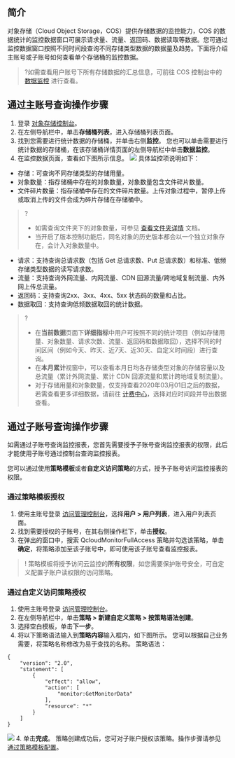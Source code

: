 ## 简介

对象存储（Cloud Object Storage，COS）提供存储数据的监控能力，COS 的数据统计的监控数据窗口可展示请求量、流量、返回码、数据读取等数据。您可通过监控数据窗口按照不同时间段查询不同存储类型数据的数据量及趋势。下面将介绍主账号或子账号如何查看单个存储桶的监控数据。

>?如需查看用户账号下所有存储数据的汇总信息，可前往 COS 控制台中的 [数据监控](https://console.cloud.tencent.com/cos5/monitor/overview) 进行查看。


## 通过主账号查询操作步骤

1. 登录 [对象存储控制台](https://console.cloud.tencent.com/cos5)。
2. 在左侧导航栏中，单击**存储桶列表**，进入存储桶列表页面。
3. 找到您需要进行统计数据的存储桶，并单击右侧**监控**。
您也可以单击需要进行统计数据的存储桶，在该存储桶详情页面的左侧导航栏中单击**数据监控**。
4. 在监控数据页面，查看如下图所示信息。
![](https://main.qcloudimg.com/raw/c86cdbd26aab5cf9d49e0181c9b29a0b.png)
具体监控项说明如下：
 - 存储：可查询不同存储类型的存储用量。
 - 对象数量：指存储桶中存在的对象数量，对象数量包含文件碎片数量。
 - 文件碎片数量：指存储桶中存在的文件碎片数量。上传对象过程中，暂停上传或取消上传的文件会成为碎片存储在存储桶中。
>?
>- 如需查询文件夹下的对象数量，可参见 [查看文件夹详情](https://cloud.tencent.com/document/product/436/35185) 文档。
>- 当开启了版本控制功能后，同名对象的历史版本都会以一个独立对象存在，会计入对象数量中。
>
 - 请求：支持查询总请求数（包括 Get 总请求数、Put 总请求数）和标准、低频存储类型数据的读写请求数。
 - 流量：支持查询外网流量、内网流量、CDN 回源流量/跨地域复制流量、内外网上传总流量。
 - 返回码：支持查询2xx、3xx、4xx、5xx 状态码的数量和占比。
 - 数据取回：支持查询低频数据取回的统计数据。
>?
>- 在**当前数据**页面下**详细指标**中用户可按照不同的统计项目（例如存储用量、对象数量、请求次数、流量、返回码和数据取回），选择不同的时间区间（例如今天、昨天、近7天、近30天、自定义时间段）进行查询。
>- 在**本月累计**视窗中，可以查看本月日均各存储类型对象的存储容量以及总流量（累计外网流量、累计 CDN 回源流量和累计跨地域复制流量）。
>- 对于存储用量和对象数量，仅支持查看2020年03月01日之后的数据，若需查看更多详细数据，请前往 [计费中心](https://console.cloud.tencent.com/expense/bill/dosageDownload)，选择对应时间段并导出数据查看。
>

## 通过子账号查询操作步骤

如需通过子账号查询监控报表，您首先需要授予子账号查询监控报表的权限，此后才能使用子账号通过控制台查询监控报表。

您可以通过使用**策略模板**或者**自定义访问策略**的方式，授予子账号访问监控报表的权限。


<a id="celie"></a>
### 通过策略模板授权

1. 使用主账号登录 [访问管理控制台](https://console.cloud.tencent.com/cam)，选择**用户 > 用户列表**，进入用户列表页面。
2. 找到需要授权的子账号，在其右侧操作栏下，单击**授权**。
3. 在弹出的窗口中，搜索 QcloudMonitorFullAccess 策略并勾选该策略，单击**确定**，将策略添加至该子账号中，即可使用该子账号查看监控报表。
>! 策略模板将授予访问云监控的**所有权限**，如您需要保护账号安全，可自定义配置子账户读权限的访问策略。
>

### 通过自定义访问策略授权

1. 使用主账号登录 [访问管理控制台](https://console.cloud.tencent.com/cam)。
2. 在左侧导航栏中，单击**策略 > 新建自定义策略 > 按策略语法创建**。
3. 选择空白模板，单击**下一步**。
4. 将以下策略语法输入到**策略内容**输入框内，如下图所示。
您可以根据自己业务需要，将策略名称修改为易于查找的名称。
策略语法：
```shell
{
    "version": "2.0",
    "statement": [
        {
            "effect": "allow",
            "action": [
                "monitor:GetMonitorData"
            ],
            "resource": "*"
        }
    ]
}
```
![](https://qcloudimg.tencent-cloud.cn/raw/d30a0c88b882d1465769d10c303bb107.png)
4. 单击**完成**。
策略创建成功后，您可对子账户授权该策略。操作步骤请参见 [通过策略模板配置](#celie)。

